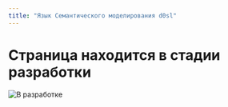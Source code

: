 ```yaml
---
title: "Язык Семантического моделирования d0sl"
---
```


# Страница находится в стадии разработки

![В разработке](/images/under-construction.jpg)
